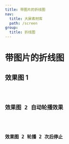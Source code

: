 ```yaml
---
title: 带图片的折线图
nav:
  title: 大屏素材库
  path: /screen
group:
  title: 折线图
---
```


# 带图片的折线图

## 效果图 1

<code src="../../../example/ImgLineDemo/demo1.tsx" background="#040727">

## 效果图 2 自动轮播效果

<code src="../../../example/ImgLineDemo/demo2.tsx" background="#040727">

## 效果图 2 轮播 2 次后停止

<code src="../../../example/ImgLineDemo/demo3.tsx" background="#040727">
